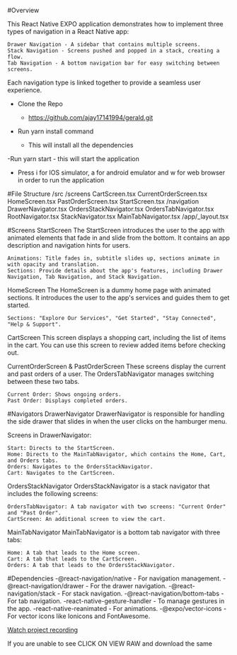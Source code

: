 #Overview

This React Native EXPO application demonstrates how to implement three types of navigation in a React Native app:

    Drawer Navigation - A sidebar that contains multiple screens.
    Stack Navigation - Screens pushed and popped in a stack, creating a flow.
    Tab Navigation - A bottom navigation bar for easy switching between screens.

Each navigation type is linked together to provide a seamless user experience.

- Clone the Repo 
    - https://github.com/ajay17141994/gerald.git

- Run yarn install command
    - This will install all the dependencies

-Run yarn start
    - this will start the application

- Press i for IOS simulator, a for android emulator and w for web browser in order to run the application

#File Structure
/src
  /screens
    CartScreen.tsx
    CurrentOrderScreen.tsx
    HomeScreen.tsx
    PastOrderScreen.tsx
    StartScreen.tsx
  /navigation
    DrawerNavigator.tsx
    OrdersStackNavigator.tsx
    OrdersTabNavigator.tsx
    RootNavigator.tsx
    StackNavigator.tsx
    MainTabNavigator.tsx
/app/_layout.tsx

#Screens
StartScreen
The StartScreen introduces the user to the app with animated elements that fade in and slide from the bottom. It contains an app description and navigation hints for users.

    Animations: Title fades in, subtitle slides up, sections animate in with opacity and translation.
    Sections: Provide details about the app's features, including Drawer Navigation, Tab Navigation, and Stack Navigation.

HomeScreen
The HomeScreen is a dummy home page with animated sections. It introduces the user to the app's services and guides them to get started.

    Sections: "Explore Our Services", "Get Started", "Stay Connected", "Help & Support".

CartScreen
This screen displays a shopping cart, including the list of items in the cart. You can use this screen to review added items before checking out.

CurrentOrderScreen & PastOrderScreen
These screens display the current and past orders of a user. The OrdersTabNavigator manages switching between these two tabs.

    Current Order: Shows ongoing orders.
    Past Order: Displays completed orders.

#Navigators
DrawerNavigator
DrawerNavigator is responsible for handling the side drawer that slides in when the user clicks on the hamburger menu.

Screens in DrawerNavigator:

    Start: Directs to the StartScreen.
    Home: Directs to the MainTabNavigator, which contains the Home, Cart, and Orders tabs.
    Orders: Navigates to the OrdersStackNavigator.
    Cart: Navigates to the CartScreen.



OrdersStackNavigator
OrdersStackNavigator is a stack navigator that includes the following screens:

    OrdersTabNavigator: A tab navigator with two screens: "Current Order" and "Past Order".
    CartScreen: An additional screen to view the cart.

MainTabNavigator
MainTabNavigator is a bottom tab navigator with three tabs:

    Home: A tab that leads to the Home screen.
    Cart: A tab that leads to the CartScreen.
    Orders: A tab that leads to the OrdersStackNavigator.

#Dependencies
-@react-navigation/native - For navigation management.
-@react-navigation/drawer - For the drawer navigation.
-@react-navigation/stack - For stack navigation.
-@react-navigation/bottom-tabs - For tab navigation.
-react-native-gesture-handler - To manage gestures in the app.
-react-native-reanimated - For animations.
-@expo/vector-icons - For vector icons like Ionicons and FontAwesome.

[Watch project recording](recording.mov)

If you are unable to see CLICK ON VIEW RAW and download the same
